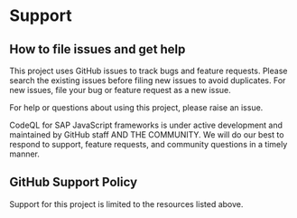 # Support

## How to file issues and get help

This project uses GitHub issues to track bugs and feature requests. Please search the existing issues before filing new issues to avoid duplicates. For new issues, file your bug or feature request as a new issue.

For help or questions about using this project, please raise an issue.

CodeQL for SAP JavaScript frameworks is under active development and maintained by GitHub staff AND THE COMMUNITY. We will do our best to respond to support, feature requests, and community questions in a timely manner.

## GitHub Support Policy

Support for this project is limited to the resources listed above.
